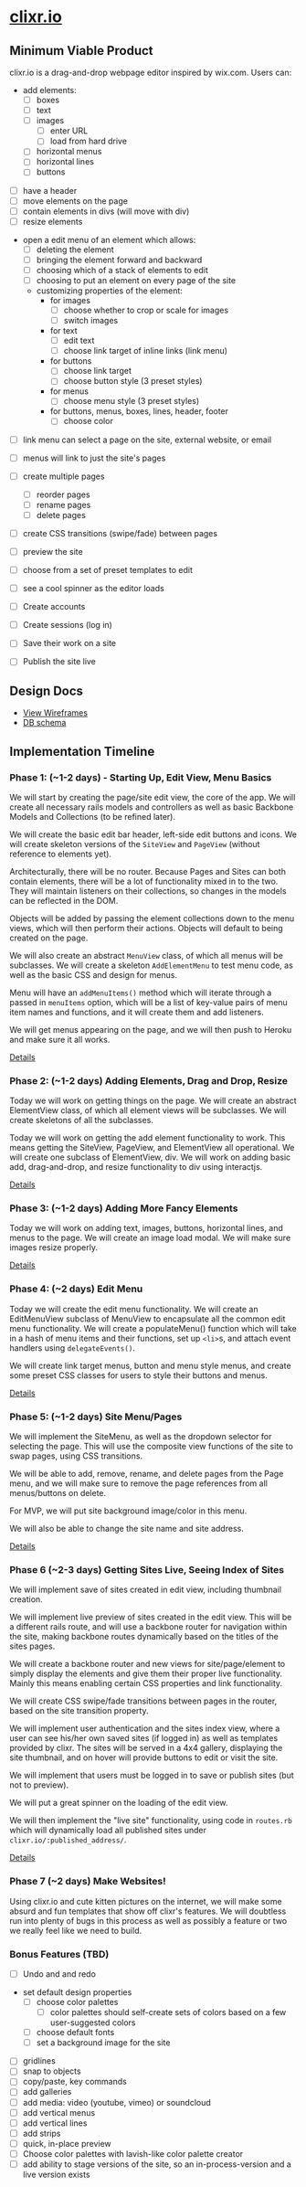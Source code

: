 # [clixr.io][heroku]

[heroku]: http://clixr.herokupapp.com

## Minimum Viable Product

clixr.io is a drag-and-drop webpage editor inspired by wix.com. Users can:

- add elements:
  - [ ] boxes
  - [ ] text
  - [ ] images
    - [ ] enter URL
    - [ ] load from hard drive
  - [ ] horizontal menus
  - [ ] horizontal lines
  - [ ] buttons
- [ ] have a header
- [ ] move elements on the page
- [ ] contain elements in divs (will move with div)
- [ ] resize elements
- open a edit menu of an element which allows:
  - [ ] deleting the element
  - [ ] bringing the element forward and backward
  - [ ] choosing which of a stack of elements to edit
  - [ ] choosing to put an element on every page of the site
  - customizing properties of the element:
    - for images
      - [ ] choose whether to crop or scale for images
      - [ ] switch images
    - for text
      - [ ] edit text
      - [ ] choose link target of inline links (link menu)
    - for buttons
      - [ ] choose link target
      - [ ] choose button style (3 preset styles)
    - for menus
      - [ ] choose menu style (3 preset styles)
    - for buttons, menus, boxes, lines, header, footer
      - [ ] choose color
- [ ] link menu can select a page on the site, external website, or email
- [ ] menus will link to just the site's pages
- [ ] create multiple pages
  - [ ] reorder pages
  - [ ] rename pages
  - [ ] delete pages
- [ ] create CSS transitions (swipe/fade) between pages
- [ ] preview the site
- [ ] choose from a set of preset templates to edit
- [ ] see a cool spinner as the editor loads
- [ ] Create accounts
- [ ] Create sessions (log in)
- [ ] Save their work on a site
- [ ] Publish the site live


## Design Docs
* [View Wireframes][views]
* [DB schema][schema]

[views]: ./docs/views.md
[schema]: ./docs/schema.md

## Implementation Timeline

### Phase 1:  (~1-2 days) - Starting Up, Edit View, Menu Basics

  We will start by creating the page/site edit view, the core of the app.  We will create all necessary rails models and controllers as well as basic Backbone Models and Collections (to be refined later).

  We will create the basic edit bar header, left-side edit buttons and icons. We will create skeleton versions of the `SiteView` and `PageView` (without reference to elements yet).

  Architecturally, there will be no router.  Because Pages and Sites can both contain elements, there will be a lot of functionality mixed in to the two. They will maintain listeners on their collections, so changes in the models can be reflected in the DOM.

  Objects will be added by passing the element collections down to the menu views, which will then perform their actions. Objects will default to being created on the page.

  We will also create an abstract `MenuView` class, of which all menus will be subclasses. We will create a skeleton `AddElementMenu` to test menu code, as well as the basic CSS and design for menus.

  Menu will have an `addMenuItems()` method which will iterate through a passed in `menuItems` option, which will be a list of key-value pairs of menu item names and functions, and it will create them and add listeners.

  We will get menus appearing on the page, and we will then push to Heroku and make sure it all works.

[Details][phase-one]

### Phase 2:  (~1-2 days) Adding Elements, Drag and Drop, Resize

  Today we will work on getting things on the page. We will create an abstract ElementView class, of which all element views will be subclasses. We will create skeletons of all the subclasses.

  Today we will work on getting the add element functionality to work. This means getting the SiteView, PageView, and ElementView all operational. We will create one subclass of ElementView, div. We will work on adding basic add, drag-and-drop, and resize functionality to div using interactjs.

[Details][phase-two]

### Phase 3: (~1-2 days) Adding More Fancy Elements

  Today we will work on adding text, images, buttons, horizontal lines, and menus to the page. We will create an image load modal. We will make sure images resize properly.

[Details][phase-three]

### Phase 4: (~2 days) Edit Menu

  Today we will create the edit menu functionality. We will create an EditMenuView subclass of MenuView to encapsulate all the common edit menu functionality. We will create a populateMenu() function which will take in a hash of menu items and their functions, set up `<li>`s, and attach event handlers using `delegateEvents()`.

  We will create link target menus, button and menu style menus, and create some preset CSS classes for users to style their buttons and menus.

[Details][phase-four]

### Phase 5: (~1-2 days) Site Menu/Pages

  We will implement the SiteMenu, as well as the dropdown selector for selecting the page.  This will use the composite view functions of the site to swap pages, using CSS transitions.

  We will be able to add, remove, rename, and delete pages from the Page menu, and we will make sure to remove the page references from all menus/buttons on delete.

  For MVP, we will put site background image/color in this menu.

  We will also be able to change the site name and site address.

[Details][phase-five]

### Phase 6 (~2-3 days) Getting Sites Live, Seeing Index of Sites

  We will implement save of sites created in edit view, including thumbnail creation.

  We will implement live preview of sites created in the edit view. This will be a different rails route, and will use a backbone router for navigation within the site, making backbone routes dynamically based on the titles of the sites pages.

  We will create a backbone router and new views for site/page/element to simply display the elements and give them their proper live functionality. Mainly this means enabling certain CSS properties and link functionality.

  We will create CSS swipe/fade transitions between pages in the router, based on the site transition property.

  We will implement user authentication and the sites index view, where a user can see his/her own saved sites (if logged in) as well as templates provided by clixr. The sites will be served in a 4x4 gallery, displaying the site thumbnail, and on hover will provide buttons to edit or visit the site.

  We will implement that users must be logged in to save or publish sites (but not to preview).

  We will put a great spinner on the loading of the edit view.

  We will then implement the "live site" functionality, using code in `routes.rb` which will dynamically load all published sites under `clixr.io/:published_address/`.

[Details][phase-six]

### Phase 7 (~2 days) Make Websites!

  Using clixr.io and cute kitten pictures on the internet, we will make some absurd and fun templates that show off clixr's features. We will doubtless run into plenty of bugs in this process as well as possibly a feature or two we really feel like we need to build.


### Bonus Features (TBD)

- [ ] Undo and and redo
- set default design properties
  - [ ] choose color palettes
    - [ ] color palettes should self-create sets of colors based on a few user-suggested colors
  - [ ] choose default fonts
  - [ ] set a background image for the site
- [ ] gridlines
- [ ] snap to objects
- [ ] copy/paste, key commands
- [ ] add galleries
- [ ] add media: video (youtube, vimeo) or soundcloud
- [ ] add vertical menus
- [ ] add vertical lines
- [ ] add strips
- [ ] quick, in-place preview
- [ ] Choose color palettes with lavish-like color palette creator
- [ ] add ability to stage versions of the site, so an in-process-version and a live version exists

[phase-one]: ./docs/phases/phase1.md
[phase-two]: ./docs/phases/phase2.md
[phase-three]: ./docs/phases/phase3.md
[phase-four]: ./docs/phases/phase4.md
[phase-five]: ./docs/phases/phase5.md
[phase-six]: ./docs/phases/phase6.md
